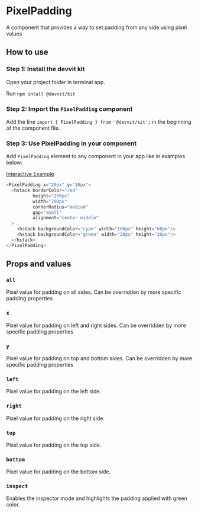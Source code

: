 # PixelPadding

A component that provides a way to set padding from any side using pixel values

## How to use

### Step 1: Install the devvit kit

Open your project folder in terminal app.

Run `npm intall @devvit/kit`

### Step 2: Import the `PixelPadding` component

Add the line `import { PixelPadding } from '@devvit/kit';` in the beginning of the component file.

### Step 3: Use PixelPadding in your component

Add `PixelPadding` element to any component in your app like in examples below:

[Interactive Example](https://developers.reddit.com/play#pen/N4IgdghgtgpiBcIQBoQGcBOBjBICWUADgPYYAuABMACIwBudeZAvhQGYbFQUDkAAgBN6jMgHpCAVwBGAGzxYAtBEJ4eAHTAbaDJgDoIAgQGEJaMlwAKxMwBUAnoRgAKYBooVIseLwBy0GDzIbhQYMGBCGN4upjAYAJICzACUFAC8AHxUwe6hZBIYYBRO2e4UADx0ZhBYANYUEHIA5mCwYGSpaiBYYWSxFFB4hjIwnRQA7oNkABapwACMAAwLrFMweI1T7fNLzOklpeUWeAAeMDIWBgJ4YI31MjIdIIuEx6NSxGTmUI8AbAsvnT2hQOILKUyqtQo7wwESMxBkpEeoQEo32IPR7lW602jwATEsASA0RiQRMBNM8QTXkTgSSSVhSGBYgAlAx4UyPWBXCRQTrEunuRrKR5oKANGR82kCkENdYtHqPbptPoDIYjGnSihAzVgiF1KTVGqNTgScJwhEYRV2CCaEDjSYzTqLf7UihYjbtTp-QmibXS3VkQ1Qw3G4im4zwxGdY0wMKjMkUzr4wlutYeyk+v0ksqicGB2pZ0GiI6nc6Xa6NQvuHOVfM1QtJADcwWYGmSzc0nY0MGOJHIFAZYDMFBLZwuhgraSKhE4hDQ3m0Il0ACEEbU4URiEy2hZZ2gyqOyxObrviHP0klvAApADKAA1dABRYatSgZLLAvBsIoAQgAghgGAQHYuh4GgAFAXYTgzmeaC6FgUx4DIAihGAKQAD7oRQP4wXO8GIchqG6MMNzTCkrhSrk+SFGU6TALhcEIUhKFhMwObpB27itp27hftOe74cxREkY00xahQczkSUVEFOUdG6ApDGCYRrHsZxFDccEg7DkxyGrsQkKpBQSm6SxYAANoLAAuupfFOGQDgwMQ36mfpkI-qkRk8MQUgAFYwFgZA8BQmHYa5a41FJlEwHksm0cACm6CZBFmWxvrqZpwLaZQ4UGTUz4wK+U65ZCEBoBQN51gVr7qdlFBgQAEnqxUpW5+Uvj0ugOY4aSebweaGjwtVbsOYEAGrNUZJXtYVnXdTAvVebWg3DUOlBgQAWpNA6tRF1VzY5i28AAXnqQ3BHZP6Nc1ABkN3YeNt33VdaBbXWUUHDJNHyYpAmmahaUcS2GhaSNlCEOWNw2GeU5KeYhAhVhSl2IjxkCeKqNCGwEASDIZDjlcNyrcOEPHo0y4fF8sMCe8nxcKjyMM+j9yYzA2O4-jkONMT4NcwAMmzb5o7BxGC0zIvHOLeEY6FWM43jBMVjzxlc8y2JC0pGDq1LcGS6FSky1hcsc4rRMg1lYMUPDADqQGEI4GCnnOxVnnYTtoE4037W0yAUOZJQ8AmUyBAH7qbCHUo8AMYDWw6EcHFH1wNWm4dBJHYrHLH5LB2nCcZ8n6vx6U3lgLuMBoGgRfuDwoZjFXvDQhE9c8I3sTmqQzdNJsFMwm3kYYM3AgQBgNQ97C-fNwyBQsmypjNwatShuG7cD7nxdd2Qy4hiaZoT2v1dDyPW+LzvEYWkXVlNqDa31WATIYJVhruy7hBu3unu7Xl3tkL7-uR6EdBYhoACPvXgspmivmbkKQgF8r4WxvsaG0Ah-phCnI0GKN4ZwwAMBAWQMAjApVQh-ZibVv7KTMnA9wdVrj30foZeqaAmp1hKAAfnKANSECUFI0NiHQmo7tWC1x+roRB4QUFgDShw+sJRvCPWYVKdwbCKjNS4aBO+vC6wCIoEI1RojkGENUqIZaBY0TeDKKdOsVBEo8IfpovcgjOBjGEXo8RaULGGiBjxAclshBSAkI0Fe1MRbXDQI4QKFA2HAAXkaU+K9vCdAAMRYAAMy+IABydFYN4YAzAOzBC+kUEoAYgyqJtnbB2AiqzsOakHWYpNCaNAFmwFgViFK+P8SvZgvo0TKMsUI-kvSgxhy2PUis0NCCsFUe0gJ-culVPcMAGxfDuLZmMXUYZdSuYUzplASZiVpmdO6Qo0ogzahHPRDWPUVTimQlqfRVW6s9ltJgH4mZFo5lFNzFc4IcDcnm3mhVPAx0YAWElkZAABgAEmAGAHkUhYjMBeOCvJbRDp8O-lOCi7h5reDMFrM2XiGILmEHoNqcE+HPywuGNm1wYACFqgYsA157y6AIUJVBVLwg0qZPStsKKAWHlNo0Z+RksV3BkCw7wN4gUguOCi9wxxJWAuBaC9SdglXSpVXK822Kzwaplaq4ItMvj6q1epYYzTTWyvUlrD0VrDVeJCWEsgSr3jwmwWADsfywB1WNgrLmU4eAunOp2NgppAp4C3NojBWCcF4LZSpMAxDE3MofAmsyIUKDUrYLSgQl4KC3gfN-cyVkPw5BitRHa7KvGKIoBBYCoFwKAWAsmihaI2HiNMX7cRVkZF+xsm2c2YafVkEjYUBkr93ZODQGGbAMApVVQ6j7YWhA+ZgTIN4etdgyg1BgHYZyFBFykoiuSuxsELzEp0GQFcJ7dAUr3GWkIFbZK4TXWYXQyIJDdCcE4aoWBfZYHyKhMgKR3xivLbFQo4HSiJT-aA9wiVp2zu6ElPcLDdDmUA4BHopbImYaAzh3FyGYCodguh-D2G2hWSyVQZIoDvVcV9jk355tzY9j7JQP1lAj1kBQCAQBGA0BjoQHMZgQA)

```typescript jsx
<PixelPadding x="20px" y="10px">
  <hstack borderColor="red"
          height="200px"
          width="200px"
          cornerRadius="medium"
          gap="small"
          alignment="center middle"
  >
    <hstack backgroundColor="cyan" width="100px" height="60px"/>
    <hstack backgroundColor="green" width="20px" height="20px"/>
  </hstack>
</PixelPadding>
```

## Props and values

### `all`

Pixel value for padding on all sides. Can be overridden by more specific padding properties

### `x`

Pixel value for padding on left and right sides. Can be overridden by more specific padding properties

### `y`

Pixel value for padding on top and bottom sides. Can be overridden by more specific padding properties

### `left`

Pixel value for padding on the left side.

### `right`

Pixel value for padding on the right side.

### `top`

Pixel value for padding on the top side.

### `bottom`

Pixel value for padding on the bottom side.

### `inspect`

Enables the inspector mode and highlights the padding applied with green color.
